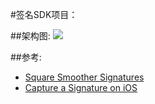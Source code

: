 #签名SDK项目：

##架构图:
![](https://github.com/qiandaibao/signature/raw/master/doc/%E7%AD%BE%E5%90%8DSDK.png)

##参考:
* [Square Smoother Signatures]( http://corner.squareup.com/2012/07/smoother-signatures.html )
* [Capture a Signature on iOS]( https://www.altamiracorp.com/blog/employee-posts/capture-a-signature-on-ios )
